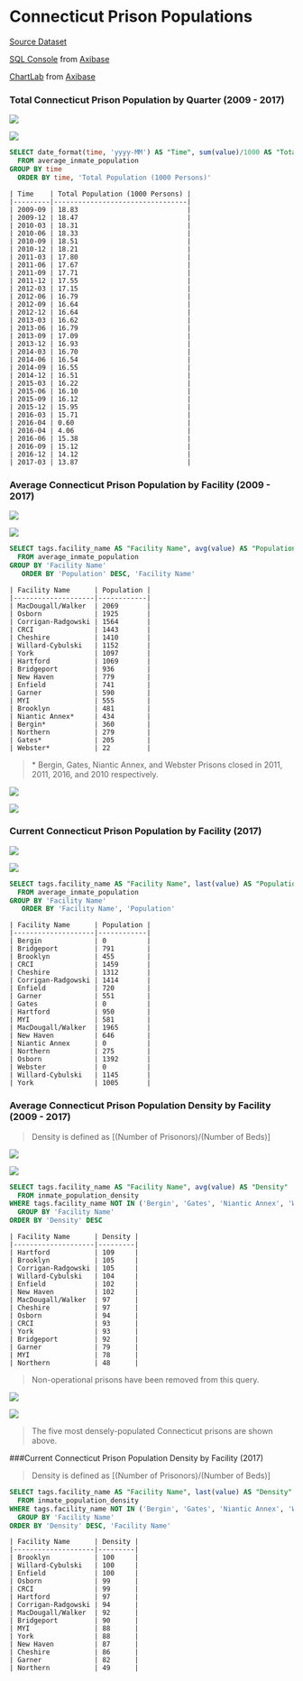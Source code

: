 Connecticut Prison Populations
===

[Source Dataset](https://github.com/axibase/open-data-catalog/blob/master/datasets/f8ar-pgu4.md)

[SQL Console](https://github.com/axibase/atsd/tree/master/api/sql) from [Axibase](https://axibase.com)

[ChartLab](https://apps.axibase.com/) from [Axibase](https://axibase.com)

### Total Connecticut Prison Population by Quarter (2009 - 2017)

![](Images/CTP2.2.png)

[![](../../DataShorts/CT_Prison/Images/button.png)](https://apps.axibase.com/chartlab/bff45f46/8/#fullscreen)

```sql
SELECT date_format(time, 'yyyy-MM') AS "Time", sum(value)/1000 AS "Total Population (1000 Persons)"
  FROM average_inmate_population
GROUP BY time
  ORDER BY time, 'Total Population (1000 Persons)'
```
 
```ls
| Time    | Total Population (1000 Persons) | 
|---------|---------------------------------| 
| 2009-09 | 18.83                           | 
| 2009-12 | 18.47                           | 
| 2010-03 | 18.31                           | 
| 2010-06 | 18.33                           | 
| 2010-09 | 18.51                           | 
| 2010-12 | 18.21                           | 
| 2011-03 | 17.80                           | 
| 2011-06 | 17.67                           | 
| 2011-09 | 17.71                           | 
| 2011-12 | 17.55                           | 
| 2012-03 | 17.15                           | 
| 2012-06 | 16.79                           | 
| 2012-09 | 16.64                           | 
| 2012-12 | 16.64                           | 
| 2013-03 | 16.62                           | 
| 2013-06 | 16.79                           | 
| 2013-09 | 17.09                           | 
| 2013-12 | 16.93                           | 
| 2014-03 | 16.70                           | 
| 2014-06 | 16.54                           | 
| 2014-09 | 16.55                           | 
| 2014-12 | 16.51                           | 
| 2015-03 | 16.22                           | 
| 2015-06 | 16.10                           | 
| 2015-09 | 16.12                           | 
| 2015-12 | 15.95                           | 
| 2016-03 | 15.71                           | 
| 2016-04 | 0.60                            | 
| 2016-04 | 4.06                            | 
| 2016-06 | 15.38                           | 
| 2016-09 | 15.12                           | 
| 2016-12 | 14.12                           | 
| 2017-03 | 13.87                           | 
```

### Average Connecticut Prison Population by Facility (2009 - 2017)

![](Images/CTP8.1.png)

[![](../../DataShorts/CT_Prison/Images/button.png)](https://apps.axibase.com/chartlab/bff45f46/3/#fullscreen)

```sql
SELECT tags.facility_name AS "Facility Name", avg(value) AS "Population"
  FROM average_inmate_population
GROUP BY 'Facility Name'
   ORDER BY 'Population' DESC, 'Facility Name'
```

```ls
| Facility Name      | Population | 
|--------------------|------------| 
| MacDougall/Walker  | 2069       | 
| Osborn             | 1925       | 
| Corrigan-Radgowski | 1564       | 
| CRCI               | 1443       | 
| Cheshire           | 1410       | 
| Willard-Cybulski   | 1152       | 
| York               | 1097       | 
| Hartford           | 1069       | 
| Bridgeport         | 936        | 
| New Haven          | 779        | 
| Enfield            | 741        | 
| Garner             | 590        | 
| MYI                | 555        | 
| Brooklyn           | 481        | 
| Niantic Annex*     | 434        | 
| Bergin*            | 360        | 
| Northern           | 279        | 
| Gates*             | 205        | 
| Webster*           | 22         | 
```

> \* Bergin, Gates, Niantic Annex, and Webster Prisons closed in 2011, 2011, 2016, and 2010
respectively.

![](Images/CTP1.1.png)

[![](../../DataShorts/CT_Prison/Images/button.png)](https://apps.axibase.com/chartlab/bff45f46/9/#fullscreen)

### Current Connecticut Prison Population by Facility (2017)

![](Images/CTP7.1.png)

[![](../../DataShorts/CT_Prison/Images/button.png)](https://apps.axibase.com/chartlab/bff45f46/10/#fullscreen)

```sql
SELECT tags.facility_name AS "Facility Name", last(value) AS "Population"
  FROM average_inmate_population
GROUP BY 'Facility Name'
   ORDER BY 'Facility Name', 'Population'
 ```

```ls
| Facility Name      | Population | 
|--------------------|------------| 
| Bergin             | 0          | 
| Bridgeport         | 791        | 
| Brooklyn           | 455        | 
| CRCI               | 1459       | 
| Cheshire           | 1312       | 
| Corrigan-Radgowski | 1414       | 
| Enfield            | 720        | 
| Garner             | 551        | 
| Gates              | 0          | 
| Hartford           | 950        | 
| MYI                | 581        | 
| MacDougall/Walker  | 1965       | 
| New Haven          | 646        | 
| Niantic Annex      | 0          | 
| Northern           | 275        | 
| Osborn             | 1392       | 
| Webster            | 0          | 
| Willard-Cybulski   | 1145       | 
| York               | 1005       | 
```

### Average Connecticut Prison Population Density by Facility (2009 - 2017)

> Density is defined as [(Number of Prisonors)/(Number of Beds)]

![](Images/CTP4.1.png)

[![](../../DataShorts/CT_Prison/Images/button.png)](https://apps.axibase.com/chartlab/bff45f46/11/#fullscreen)

```sql
SELECT tags.facility_name AS "Facility Name", avg(value) AS "Density"
  FROM inmate_population_density
WHERE tags.facility_name NOT IN ('Bergin', 'Gates', 'Niantic Annex', 'Webster')
  GROUP BY 'Facility Name'
ORDER BY 'Density' DESC
```

```ls
| Facility Name      | Density | 
|--------------------|---------| 
| Hartford           | 109     | 
| Brooklyn           | 105     | 
| Corrigan-Radgowski | 105     | 
| Willard-Cybulski   | 104     | 
| Enfield            | 102     | 
| New Haven          | 102     | 
| MacDougall/Walker  | 97      | 
| Cheshire           | 97      | 
| Osborn             | 94      | 
| CRCI               | 93      | 
| York               | 93      | 
| Bridgeport         | 92      | 
| Garner             | 79      | 
| MYI                | 78      | 
| Northern           | 48      | 
```

> Non-operational prisons have been removed from this query.

![](Images/CTP5.1.png)

[![](../../DataShorts/CT_Prison/Images/button.png)](https://apps.axibase.com/chartlab/bff45f46/12/#fullscreen)

> The five most densely-populated Connecticut prisons are shown above. 

###Current Connecticut Prison Population Density by Facility (2017)

> Density is defined as [(Number of Prisonors)/(Number of Beds)]

```sql
SELECT tags.facility_name AS "Facility Name", last(value) AS "Density"
  FROM inmate_population_density
WHERE tags.facility_name NOT IN ('Bergin', 'Gates', 'Niantic Annex', 'Webster')
  GROUP BY 'Facility Name'
ORDER BY 'Density' DESC, 'Facility Name'
```

```ls
| Facility Name      | Density | 
|--------------------|---------| 
| Brooklyn           | 100     | 
| Willard-Cybulski   | 100     | 
| Enfield            | 100     | 
| Osborn             | 99      | 
| CRCI               | 99      | 
| Hartford           | 97      | 
| Corrigan-Radgowski | 94      | 
| MacDougall/Walker  | 92      | 
| Bridgeport         | 90      | 
| MYI                | 88      | 
| York               | 88      | 
| New Haven          | 87      | 
| Cheshire           | 86      | 
| Garner             | 82      | 
| Northern           | 49      | 
```
